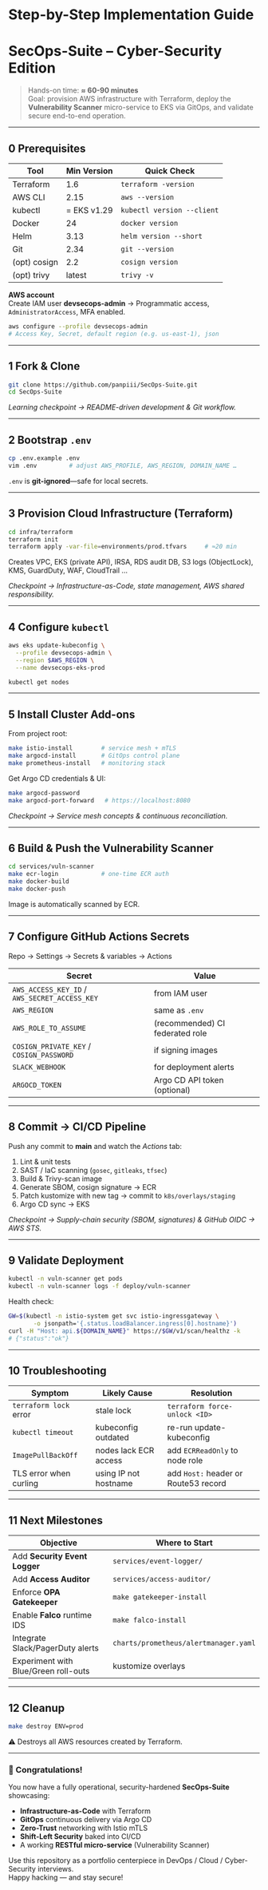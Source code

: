 # Step-by-Step Implementation Guide  
SecOps-Suite – Cyber-Security Edition
====================================

> Hands-on time: **≈ 60-90 minutes**  
> Goal: provision AWS infrastructure with Terraform, deploy the **Vulnerability Scanner** micro-service to EKS via GitOps, and validate secure end-to-end operation.

---

## 0  Prerequisites

| Tool | Min Version | Quick Check |
|------|-------------|-------------|
| Terraform | 1.6 | `terraform -version` |
| AWS CLI   | 2.15 | `aws --version` |
| kubectl   | = EKS v1.29 | `kubectl version --client` |
| Docker    | 24 | `docker version` |
| Helm      | 3.13 | `helm version --short` |
| Git       | 2.34 | `git --version` |
| (opt) cosign | 2.2 | `cosign version` |
| (opt) trivy | latest | `trivy -v` |

**AWS account**  
Create IAM user **devsecops-admin** → Programmatic access, `AdministratorAccess`, MFA enabled.

```bash
aws configure --profile devsecops-admin
# Access Key, Secret, default region (e.g. us-east-1), json
```

---

## 1  Fork & Clone

```bash
git clone https://github.com/panpiii/SecOps-Suite.git
cd SecOps-Suite
```

*Learning checkpoint → README-driven development & Git workflow.*

---

## 2  Bootstrap `.env`

```bash
cp .env.example .env
vim .env         # adjust AWS_PROFILE, AWS_REGION, DOMAIN_NAME …
```

`.env` is **git-ignored**—safe for local secrets.

---

## 3  Provision Cloud Infrastructure (Terraform)

```bash
cd infra/terraform
terraform init
terraform apply -var-file=environments/prod.tfvars     # ≈20 min
```

Creates VPC, EKS (private API), IRSA, RDS audit DB, S3 logs (ObjectLock), KMS, GuardDuty, WAF, CloudTrail …

*Checkpoint → Infrastructure-as-Code, state management, AWS shared responsibility.*

---

## 4  Configure `kubectl`

```bash
aws eks update-kubeconfig \
  --profile devsecops-admin \
  --region $AWS_REGION \
  --name devsecops-eks-prod

kubectl get nodes
```

---

## 5  Install Cluster Add-ons

From project root:

```bash
make istio-install        # service mesh + mTLS
make argocd-install       # GitOps control plane
make prometheus-install   # monitoring stack
```

Get Argo CD credentials & UI:

```bash
make argocd-password
make argocd-port-forward   # https://localhost:8080
```

*Checkpoint → Service mesh concepts & continuous reconciliation.*

---

## 6  Build & Push the Vulnerability Scanner

```bash
cd services/vuln-scanner
make ecr-login            # one-time ECR auth
make docker-build
make docker-push
```

Image is automatically scanned by ECR.

---

## 7  Configure GitHub Actions Secrets

Repo → Settings → Secrets & variables → Actions

| Secret | Value |
|--------|-------|
| `AWS_ACCESS_KEY_ID` / `AWS_SECRET_ACCESS_KEY` | from IAM user |
| `AWS_REGION` | same as `.env` |
| `AWS_ROLE_TO_ASSUME` | (recommended) CI federated role |
| `COSIGN_PRIVATE_KEY` / `COSIGN_PASSWORD` | if signing images |
| `SLACK_WEBHOOK` | for deployment alerts |
| `ARGOCD_TOKEN` | Argo CD API token (optional) |

---

## 8  Commit → CI/CD Pipeline

Push any commit to **main** and watch the *Actions* tab:

1. Lint & unit tests  
2. SAST / IaC scanning (`gosec`, `gitleaks`, `tfsec`)  
3. Build & Trivy-scan image  
4. Generate SBOM, cosign signature → ECR  
5. Patch kustomize with new tag → commit to `k8s/overlays/staging`  
6. Argo CD sync → EKS

*Checkpoint → Supply-chain security (SBOM, signatures) & GitHub OIDC → AWS STS.*

---

## 9  Validate Deployment

```bash
kubectl -n vuln-scanner get pods
kubectl -n vuln-scanner logs -f deploy/vuln-scanner
```

Health check:

```bash
GW=$(kubectl -n istio-system get svc istio-ingressgateway \
       -o jsonpath='{.status.loadBalancer.ingress[0].hostname}')
curl -H "Host: api.${DOMAIN_NAME}" https://$GW/v1/scan/healthz -k
# {"status":"ok"}
```

---

## 10  Troubleshooting

| Symptom | Likely Cause | Resolution |
|---------|-------------|------------|
| `terraform lock` error | stale lock | `terraform force-unlock <ID>` |
| `kubectl timeout` | kubeconfig outdated | re-run update-kubeconfig |
| `ImagePullBackOff` | nodes lack ECR access | add `ECRReadOnly` to node role |
| TLS error when curling | using IP not hostname | add `Host:` header or Route53 record |

---

## 11  Next Milestones

| Objective | Where to Start |
|-----------|----------------|
| Add **Security Event Logger** | `services/event-logger/` |
| Add **Access Auditor** | `services/access-auditor/` |
| Enforce **OPA Gatekeeper** | `make gatekeeper-install` |
| Enable **Falco** runtime IDS | `make falco-install` |
| Integrate Slack/PagerDuty alerts | `charts/prometheus/alertmanager.yaml` |
| Experiment with Blue/Green roll-outs | kustomize overlays |

---

## 12  Cleanup

```bash
make destroy ENV=prod
```

⚠️ Destroys all AWS resources created by Terraform.

---

### 🎉 Congratulations!

You now have a fully operational, security-hardened **SecOps-Suite** showcasing:

* **Infrastructure-as-Code** with Terraform  
* **GitOps** continuous delivery via Argo CD  
* **Zero-Trust** networking with Istio mTLS  
* **Shift-Left Security** baked into CI/CD  
* A working **RESTful micro-service** (Vulnerability Scanner)

Use this repository as a portfolio centerpiece in DevOps / Cloud / Cyber-Security interviews.  
Happy hacking — and stay secure!
